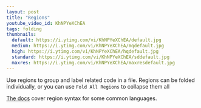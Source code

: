 ```yaml
---
layout: post
title: "Regions"
youtube_video_id: KhNPYeXChEA
tags: folding
thumbnails:
  default: https://i.ytimg.com/vi/KhNPYeXChEA/default.jpg
  medium: https://i.ytimg.com/vi/KhNPYeXChEA/mqdefault.jpg
  high: https://i.ytimg.com/vi/KhNPYeXChEA/hqdefault.jpg
  standard: https://i.ytimg.com/vi/KhNPYeXChEA/sddefault.jpg
  maxres: https://i.ytimg.com/vi/KhNPYeXChEA/maxresdefault.jpg
---
```


Use regions to group and label related code in a file. Regions can be folded individually, or you can use `Fold All Regions` to collapse them all

[The docs](https://code.visualstudio.com/docs/editor/codebasics#_folding) cover region syntax for some common languages.